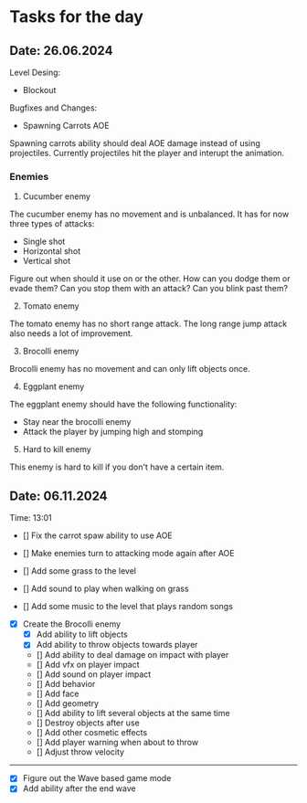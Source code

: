 # Tasks for the day

## Date: 26.06.2024


Level Desing:
- Blockout 



Bugfixes and Changes:

-  Spawning Carrots AOE

Spawning carrots ability should deal AOE damage instead of using projectiles. 
Currently projectiles hit the player and interupt the animation.




### Enemies

1. Cucumber enemy

The cucumber enemy has no movement and is unbalanced.
It has for now three types of attacks:
- Single shot
- Horizontal shot
- Vertical shot

Figure out when should it use on or the other.
How can you dodge them or evade them? Can you stop them with an attack? 
Can you blink past them?


2. Tomato enemy

The tomato enemy has no short range attack.
The long range jump attack also needs a lot of improvement.


3. Brocolli enemy

Brocolli enemy has no movement and can only lift objects once.



4. Eggplant enemy

The eggplant enemy should have the following functionality:

- Stay near the brocolli enemy
- Attack the player by jumping high and stomping



5. Hard to kill enemy

This enemy is hard to kill if you don't have a certain item.































## Date: 06.11.2024

Time: 13:01 

- [] Fix the carrot spaw ability to use AOE
- [] Make enemies turn to attacking mode again after AOE

- [] Add some grass to the level
- [] Add sound to play when walking on grass

- [] Add some music to the level that plays random songs

- [x] Create the Brocolli enemy
    - [x] Add ability to lift objects
    - [x] Add ability to throw objects towards player
    - [] Add ability to deal damage on impact with player
    - [] Add vfx on player impact
    - [] Add sound on player impact
    - [] Add behavior
    - [] Add face
    - [] Add geometry 
    - [] Add ability to lift several objects at the same time
    - [] Destroy objects after use
    - [] Add other cosmetic effects
    - [] Add player warning when about to throw
    - [] Adjust throw velocity

----------------------------------------------------------------
- [x]   Figure out the Wave based game mode
- [x]   Add ability after the end wave
